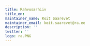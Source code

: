 ```yaml
---
title: Rahvusarhiiv
title_en:
maintainer_name: Koit Saarevet
maintainer_email: koit.saarevet@ra.ee
description: ''
twitter: ''
logo: ra.PNG
---
```

